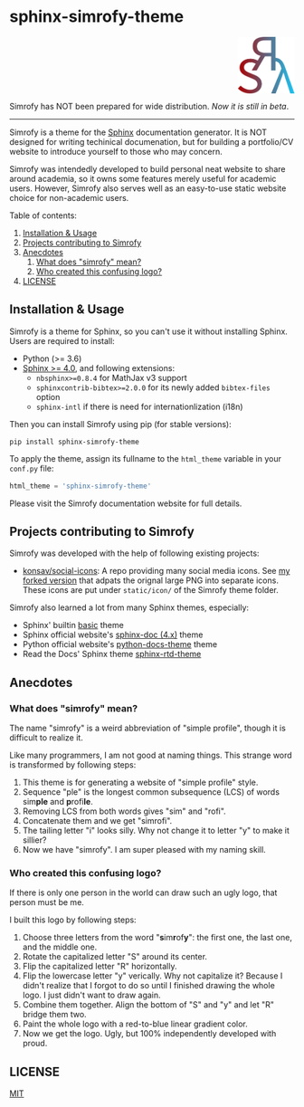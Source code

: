 # sphinx-simrofy-theme <!-- omit in toc -->

<img src="./logo.png" alt="Simrofy logo" width="100" style="display: block; margin-left: auto; mergin-right: auto">

Simrofy has NOT been prepared for wide distribution. *Now it is still in beta*.

-----

Simrofy is a theme for the [Sphinx](https://www.sphinx-doc.org/) documentation generator. It is NOT designed for writing techinical documenation, but for building a portfolio/CV website to introduce yourself to those who may concern. 

Simrofy was intendedly developed to build personal neat website to share around academia, so it owns some features merely useful for academic users. However, Simrofy also serves well as an easy-to-use static website choice for non-academic users.

Table of contents:
1. [Installation \& Usage](#installation--usage)
2. [Projects contributing to Simrofy](#projects-contributing-to-simrofy)
3. [Anecdotes](#anecdotes)
   1. [What does "simrofy" mean?](#what-does-simrofy-mean)
   2. [Who created this confusing logo?](#who-created-this-confusing-logo)
4. [LICENSE](#license)


## Installation \& Usage

Simrofy is a theme for Sphinx, so you can't use it without installing Sphinx. Users are required to install:

- Python (>= 3.6)
- [Sphinx >= 4.0](https://www.sphinx-doc.org/), and following extensions:
  - `nbsphinx>=0.8.4` for MathJax v3 support
  - `sphinxcontrib-bibtex>=2.0.0` for its newly added `bibtex-files` option
  - `sphinx-intl` if there is need for internationlization (i18n)

Then you can install Simrofy using pip (for stable versions):

```
pip install sphinx-simrofy-theme
```

To apply the theme, assign its fullname to the `html_theme` variable in your `conf.py` file:

```python
html_theme = 'sphinx-simrofy-theme'
```

Please visit the Simrofy documentation website for full details.


## Projects contributing to Simrofy

Simrofy was developed with the help of following existing projects:

* [konsav/social-icons](https://github.com/konsav/social-icons): A repo providing many social media icons. See [my forked version](https://github.com/wklchris/social-icons) that adpats the orignal large PNG into separate icons. These icons are put under `static/icon/` of the Simrofy theme folder.

Simrofy also learned a lot from many Sphinx themes, especially:

* Sphinx' builtin [basic](https://github.com/sphinx-doc/sphinx/tree/3.x/sphinx/themes/basic) theme
* Sphinx official website's [sphinx-doc (4.x)](https://github.com/sphinx-doc/sphinx/tree/4.x/doc) theme
* Python official website's [python-docs-theme](https://github.com/python/python-docs-theme) theme
* Read the Docs' Sphinx theme [sphinx-rtd-theme](https://github.com/readthedocs/sphinx_rtd_theme)


## Anecdotes

### What does "simrofy" mean?

The name "simrofy" is a weird abbreviation of "simple profile", though it is difficult to realize it. 

Like many programmers, I am not good at naming things. This strange word is transformed by following steps:

1. This theme is for generating a website of "simple profile" style.
2. Sequence "ple" is the longest common subsequence (LCS) of words sim**ple** and **p**rofi**le**.
3. Removing LCS from both words gives "sim" and "rofi".
4. Concatenate them and we get "simrofi".
5. The tailing letter "i" looks silly. Why not change it to letter "y" to make it sillier?
6. Now we have "simrofy". I am super pleased with my naming skill.


### Who created this confusing logo?

If there is only one person in the world can draw such an ugly logo, that person must be me. 

I built this logo by following steps:
1. Choose three letters from the word "**s**im**r**of**y**": the first one, the last one, and the middle one.
2. Rotate the capitalized letter "S" around its center.
3. Flip the capitalized letter "R" horizontally.
4. Flip the lowercase letter "y" verically. Why not capitalize it? Because I didn't realize that I forgot to do so until I finished drawing the whole logo. I just didn't want to draw again.
5. Combine them together. Align the bottom of "S" and "y" and let "R" bridge them two.
6. Paint the whole logo with a red-to-blue linear gradient color. 
7. Now we get the logo. Ugly, but 100% independently developed with proud. 


## LICENSE

[MIT](./LICENSE)
